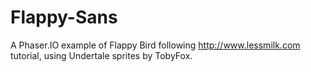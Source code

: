 # Flappy-Sans
A Phaser.IO example of Flappy Bird following http://www.lessmilk.com tutorial, using Undertale sprites by TobyFox. 
